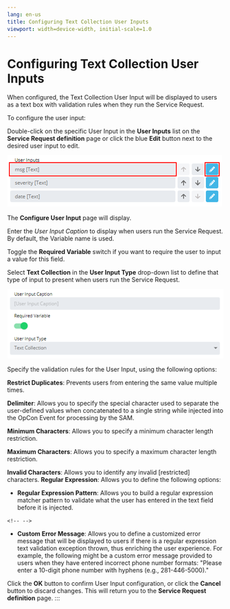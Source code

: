 ```yaml
---
lang: en-us
title: Configuring Text Collection User Inputs
viewport: width=device-width, initial-scale=1.0
---
```


# Configuring Text Collection User Inputs

When configured, the Text Collection User Input will be displayed to
users as a text box with validation rules when they run the Service
Request.

To configure the user input:

Double-click on the specific User Input in the **User Inputs** list on
the **Service Request definition** page or click the blue **Edit**
button next to the desired user input to edit.

![Edit User Input](../../../Resources/Images/SM/Editing-User-Input.png "Edit User Input")

The **Configure User Input** page will display.

Enter the *User Input Caption* to display when users run the Service
Request. By default, the Variable name is used.

Toggle the **Required Variable** switch if you want to require the user
to input a value for this field.

Select **Text Collection** in the **User Input Type** drop-down list to
define that type of input to present when users run the Service Request.

![Configure User Input Screen](../../../Resources/Images/SM/Setting-Up-User-Inputs_text-collection.png "Configure User Input Screen")

Specify the validation rules for the User Input, using the following
options:

**Restrict Duplicates**: Prevents users from entering the same value
multiple times.

**Delimiter**: Allows you to specify the special character used to
separate the user-defined values when concatenated to a single string
while injected into the OpCon Event for processing by the SAM.

**Minimum Characters**: Allows you to specify a minimum character length
restriction.

**Maximum Characters**: Allows you to specify a maximum character length
restriction.

**Invalid Characters**: Allows you to identify any invalid
\[restricted\] characters.
**Regular Expression**: Allows you to define the following options:

- **Regular Expression Pattern**: Allows you to build a regular
    expression matcher pattern to validate what the user has entered in
    the text field before it is injected.

```{=html}
<!-- -->
```

- **Custom Error Message**: Allows you to define a customized error
    message that will be displayed to users if there is a regular
    expression text validation exception thrown, thus enriching the user
    experience. For example, the following might be a custom error
    message provided to users when they have entered incorrect phone
    number formats: \"Please enter a 10-digit phone number with hyphens
    (e.g., 281-446-5000).\"

Click the **OK** button to confirm User Input configuration, or click
the **Cancel** button to discard changes. This will return you to the
**Service Request definition** page.
:::
